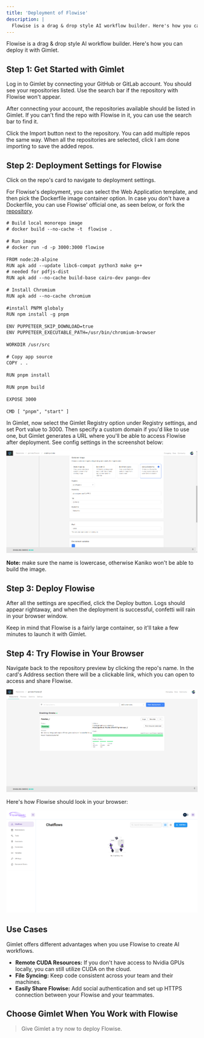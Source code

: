```yaml
---
title: 'Deployment of Flowise'
description: |
  Flowise is a drag & drop style AI workflow builder. Here's how you can deploy it with Gimlet.
---
```


Flowise is a drag & drop style AI workflow builder. Here's how you can deploy it with Gimlet.

## Step 1: Get Started with Gimlet

Log in to Gimlet by connecting your GitHub or GitLab account. You should see your repositories listed. Use the search bar if the repository with Flowise won't appear.

After connecting your account, the repositories available should be listed in Gimlet. If you can't find the repo with Flowise in it, you can use the search bar to find it.

Click the Import button next to the repository. You can add multiple repos the same way. When all the repositories are selected, click I am done importing to save the added repos.

## Step 2: Deployment Settings for Flowise

Click on the repo's card to navigate to deployment settings.

For Flowise's deployment, you can select the Web Application template, and then pick the Dockerfile image container option. In case you don't have a Dockerfile, you can use Flowise' official one, as seen below, or fork the [repository](https://github.com/FlowiseAI/Flowise/).

```
# Build local monorepo image
# docker build --no-cache -t  flowise .

# Run image
# docker run -d -p 3000:3000 flowise

FROM node:20-alpine
RUN apk add --update libc6-compat python3 make g++
# needed for pdfjs-dist
RUN apk add --no-cache build-base cairo-dev pango-dev

# Install Chromium
RUN apk add --no-cache chromium

#install PNPM globaly
RUN npm install -g pnpm

ENV PUPPETEER_SKIP_DOWNLOAD=true
ENV PUPPETEER_EXECUTABLE_PATH=/usr/bin/chromium-browser

WORKDIR /usr/src

# Copy app source
COPY . .

RUN pnpm install

RUN pnpm build

EXPOSE 3000

CMD [ "pnpm", "start" ]
```

In Gimlet, now select the Gimlet Registry option under Registry settings, and set Port value to 3000. Then specify a custom domain if you'd like to use one, but Gimlet generates a URL where you'll be able to access Flowise after deployment. See config settings in the screenshot below:

![Flowise deployment settings in Gimlet. ghcrRegistry is selected, and the exposed port value is set at 3000](/src/pages/docs/screenshots/flowise-deployment/flowise-deployment-configuration.png)

**Note:** make sure the name is lowercase, otherwise Kaniko won't be able to build the image.

## Step 3: Deploy Flowise

After all the settings are specified, click the Deploy button. Logs should appear rightaway, and when the deployment is successful, confetti will rain in your browser window.

Keep in mind that Flowise is a fairly large container, so it'll take a few minutes to launch it with Gimlet.

## Step 4: Try Flowise in Your Browser

Navigate back to the repository preview by clicking the repo's name. In the card's Address section there will be a clickable link, which you can open to access and share Flowise.

![Flowise repository card in the repo preview. The card has a clickable link under the Address section.](/src/pages/docs/screenshots/flowise-deployment/flowise-repository-view-card.png)

Here's how Flowise should look in your browser:

![Flowise UI after successful deployment.](/src/pages/docs/screenshots/flowise-deployment/flowise-screenshot.png)

## Use Cases

Gimlet offers different advantages when you use Flowise to create AI workflows.

- **Remote CUDA Resources:** If you don't have access to Nvidia GPUs locally, you can still utilize CUDA on the cloud.
- **File Syncing:** Keep code consistent across your team and their machines.
- **Easily Share Flowise:** Add social authentication and set up HTTPS connection between your Flowise and your teammates.

## Choose Gimlet When You Work with Flowise

> Give Gimlet a try now to deploy Flowise.
